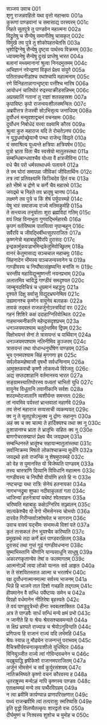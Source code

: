 सञ्जय उवाच	001  
शृणु राजन्नवहितो यथा वृत्तो महान्क्षयः	001a  
कुरूणां पाण्डवानां च समासाद्य परस्परम्	001c  
निहते सूतपुत्रे तु पाण्डवेन महात्मना	002a  
विद्रुतेषु च सैन्येषु समानीतेषु चासकृत्	002c  
विमुखे तव पुत्रे तु शोकोपहतचेतसि	003a  
भृशोद्विग्नेषु सैन्येषु दृष्ट्वा पार्थस्य विक्रमम्	003c  
ध्यायमानेषु सैन्येषु दुःखं प्राप्तेषु भारत	004a  
बलानां मथ्यमानानां श्रुत्वा निनदमुत्तमम्	004c  
अभिज्ञानं नरेन्द्राणां विकृतं प्रेक्ष्य संयुगे	005a  
पतितान्रथनीडांश्च रथांश्चापि महात्मनाम्	005c  
रणे विनिहतान्नागान्दृष्ट्वा पत्तींश्च मारिष	006a  
आयोधनं चातिघोरं रुद्रस्याक्रीडसन्निभम्	006c  
अप्रख्यातिं गतानां तु राज्ञां शतसहस्रशः	007a  
कृपाविष्टः कृपो राजन्वयःशीलसमन्वितः	007c  
अब्रवीत्तत्र तेजस्वी सोऽभिसृत्य जनाधिपम्	008a  
दुर्योधनं मन्युवशाद्वचनं वचनक्षमः	008c  
दुर्योधन निबोधेदं यत्त्वा वक्ष्यामि कौरव	009a  
श्रुत्वा कुरु महाराज यदि ते रोचतेऽनघ	009c  
न युद्धधर्माच्छ्रेयान्वै पन्था राजेन्द्र विद्यते	010a  
यं समाश्रित्य युध्यन्ते क्षत्रियाः क्षत्रियर्षभ	010c  
पुत्रो भ्राता पिता चैव स्वस्रेयो मातुलस्तथा	011a  
सम्बन्धिबान्धवाश्चैव योध्या वै क्षत्रजीविना	011c  
वधे चैव परो धर्मस्तथाधर्मः पलायने	012a  
ते स्म घोरां समापन्ना जीविकां जीवितार्थिनः	012c  
तत्र त्वां प्रतिवक्ष्यामि किञ्चिदेव हितं वचः	013a  
हते भीष्मे च द्रोणे च कर्णे चैव महारथे	013c  
जयद्रथे च निहते तव भ्रातृषु चानघ	014a  
लक्ष्मणे तव पुत्रे च किं शेषं पर्युपास्महे	014c  
येषु भारं समासज्य राज्ये मतिमकुर्महि	015a  
ते सन्त्यज्य तनूर्याताः शूरा ब्रह्मविदां गतिम्	015c  
वयं त्विह विनाभूता गुणवद्भिर्महारथैः	016a  
कृपणं वर्तयिष्याम पातयित्वा नृपान्बहून्	016c  
सर्वैरपि च जीवद्भिर्बीभत्सुरपराजितः	017a  
कृष्णनेत्रो महाबाहुर्देवैरपि दुरासदः	017c  
इन्द्रकार्मुकवज्राभमिन्द्रकेतुमिवोच्छ्रितम्	018a  
वानरं केतुमासाद्य सञ्चचाल महाचमूः	018c  
सिंहनादेन भीमस्य पाञ्चजन्यस्वनेन च	019a  
गाण्डीवस्य च निर्घोषात्संहृष्यन्ति मनांसि नः	019c  
चरन्तीव महाविद्युन्मुष्णन्ती नयनप्रभाम्	020a  
अलातमिव चाविद्धं गाण्डीवं समदृश्यत	020c  
जाम्बूनदविचित्रं च धूयमानं महद्धनुः	021a  
दृश्यते दिक्षु सर्वासु विद्युदभ्रघनेष्विव	021c  
उह्यमानश्च कृष्णेन वायुनेव बलाहकः	022a  
तावकं तद्बलं राजन्नर्जुनोऽस्त्रविदां वरः	022c  
गहनं शिशिरे कक्षं ददाहाग्निरिवोत्थितः	022e  
गाहमानमनीकानि महेन्द्रसदृशप्रभम्	023a  
धनञ्जयमपश्याम चतुर्दन्तमिव द्विपम्	023c  
विक्षोभयन्तं सेनां ते त्रासयन्तं च पार्थिवान्	024a  
धनञ्जयमपश्याम नलिनीमिव कुञ्जरम्	024c  
त्रासयन्तं तथा योधान्धनुर्घोषेण पाण्डवम्	025a  
भूय एनमपश्याम सिंहं मृगगणा इव	025c  
सर्वलोकमहेष्वासौ वृषभौ सर्वधन्विनाम्	026a  
आमुक्तकवचौ कृष्णौ लोकमध्ये विरेजतुः	026c  
अद्य सप्तदशाहानि वर्तमानस्य भारत	027a  
सङ्ग्रामस्यातिघोरस्य वध्यतां चाभितो युधि	027c  
वायुनेव विधूतानि तवानीकानि सर्वशः	028a  
शरदम्भोदजालानि व्यशीर्यन्त समन्ततः	028c  
तां नावमिव पर्यस्तां भ्रान्तवातां महार्णवे	029a  
तव सेनां महाराज सव्यसाची व्यकम्पयत्	029c  
क्व नु ते सूतपुत्रोऽभूत्क्व नु द्रोणः सहानुगः	030a  
अहं क्व च क्व चात्मा ते हार्दिक्यश्च तथा क्व नु	030c  
दुःशासनश्च भ्राता ते भ्रातृभिः सहितः क्व नु	030e  
बाणगोचरसम्प्राप्तं प्रेक्ष्य चैव जयद्रथम्	031a  
सम्बन्धिनस्ते भ्रातॄंश्च सहायान्मातुलांस्तथा	031c  
सर्वान्विक्रम्य मिषतो लोकांश्चाक्रम्य मूर्धनि	032a  
जयद्रथो हतो राजन्किं नु शेषमुपास्महे	032c  
को वेह स पुमानस्ति यो विजेष्यति पाण्डवम्	033a  
तस्य चास्त्राणि दिव्यानि विविधानि महात्मनः	033c  
गाण्डीवस्य च निर्घोषो वीर्याणि हरते हि नः	033e  
नष्टचन्द्रा यथा रात्रिः सेनेयं हतनायका	034a  
नागभग्नद्रुमा शुष्का नदीवाकुलतां गता	034c  
ध्वजिन्यां हतनेत्रायां यथेष्टं श्वेतवाहनः	035a  
चरिष्यति महाबाहुः कक्षेऽग्निरिव सञ्ज्वलन्	035c  
सात्यकेश्चैव यो वेगो भीमसेनस्य चोभयोः	036a  
दारयेत गिरीन्सर्वाञ्शोषयेत च सागरान्	036c  
उवाच वाक्यं यद्भीमः सभामध्ये विशां पते	037a  
कृतं तत्सकलं तेन भूयश्चैव करिष्यति	037c  
प्रमुखस्थे तदा कर्णे बलं पाण्डवरक्षितम्	038a  
दुरासदं तथा गुप्तं गूढं गाण्डीवधन्वना	038c  
युष्माभिस्तानि चीर्णानि यान्यसाधूनि साधुषु	039a  
अकारणकृतान्येव तेषां वः फलमागतम्	039c  
आत्मनोऽर्थे त्वया लोको यत्नतः सर्व आहृतः	040a  
स ते संशयितस्तात आत्मा च भरतर्षभ	040c  
रक्ष दुर्योधनात्मानमात्मा सर्वस्य भाजनम्	041a  
भिन्ने हि भाजने तात दिशो गच्छति तद्गतम्	041c  
हीयमानेन वै सन्धिः पर्येष्टव्यः समेन च	042a  
विग्रहो वर्धमानेन नीतिरेषा बृहस्पतेः	042c  
ते वयं पाण्डुपुत्रेभ्यो हीनाः स्वबलशक्तितः	043a  
अत्र ते पाण्डवैः सार्धं सन्धिं मन्ये क्षमं प्रभो	043c  
न जानीते हि यः श्रेयः श्रेयसश्चावमन्यते	044a  
स क्षिप्रं भ्रश्यते राज्यान्न च श्रेयोऽनुविन्दति	044c  
प्रणिपत्य हि राजानं राज्यं यदि लभेमहि	045a  
श्रेयः स्यान्न तु मौढ्येन राजन्गन्तुं पराभवम्	045c  
वैचित्रवीर्यवचनात्कृपाशीलो युधिष्ठिरः	046a  
विनियुञ्जीत राज्ये त्वां गोविन्दवचनेन च	046c  
यद्ब्रूयाद्धि हृषीकेशो राजानमपराजितम्	047a  
अर्जुनं भीमसेनं च सर्वं कुर्युरसंशयम्	047c  
नातिक्रमिष्यते कृष्णो वचनं कौरवस्य ह	048a  
धृतराष्ट्रस्य मन्येऽहं नापि कृष्णस्य पाण्डवः	048c  
एतत्क्षममहं मन्ये तव पार्थैरविग्रहम्	049a  
न त्वा ब्रवीमि कार्पण्यान्न प्राणपरिरक्षणात्	049c  
पथ्यं राजन्ब्रवीमि त्वां तत्परासुः स्मरिष्यसि	049e  
इति वृद्धो विलप्यैतत्कृपः शारद्वतो वचः	050a  
दीर्घमुष्णं च निःश्वस्य शुशोच च मुमोह च	050c  

